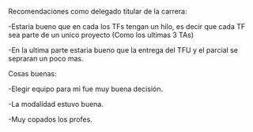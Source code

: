 
Recomendaciones como delegado titular de la carrera:

-Estaria bueno que en cada los TFs tengan un hilo, es decir que cada TF sea parte de un unico proyecto (Como los ultimas 3 TAs)

-En la ultima parte estaria bueno que la entrega del TFU y el parcial se sepraran un poco mas.

Cosas buenas:

-Elegir equipo para mi fue muy buena decisión.

-La modalidad estuvo buena.

-Muy copados los profes.
